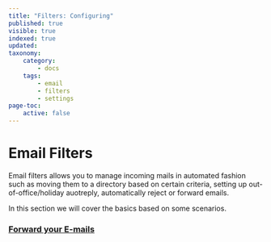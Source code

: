 ```yaml
---
title: "Filters: Configuring"
published: true
visible: true
indexed: true
updated:
taxonomy:
    category:
        - docs
    tags:
        - email
        - filters
        - settings
page-toc:
    active: false
---
```


# Email Filters

Email filters allows you to manage incoming mails in automated fashion such as moving them to a directory based on certain criteria, setting up out-of-office/holiday auotreply, automatically reject or forward emails.

In this section we will cover the basics based on some scenarios.


### [Forward your E-mails](forward)
